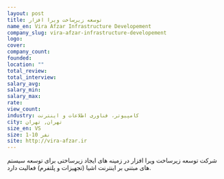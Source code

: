 ```yaml
---
layout: post
title: توسعه زیرساخت ویرا افزار
name_en: Vira Afzar Infrastructure Developement
company_slug: vira-afzar-infrastructure-developement
logo: 
cover: 
company_count:
founded:
location: ""
total_review: 
total_interview: 
salary_avg: 
salary_min: 
salary_max: 
rate: 
view_count: 
industry: کامپیوتر، فناوری اطلاعات و اینترنت
city: تهران, تهران
size_en: VS
size: 1-10 نفر
site: http://vira-afzar.ir
---
```


شرکت توسعه زیرساخت ویرا افزار در زمینه های ایجاد زیرساختی برای توسعه سیستم های مبتنی بر اینترنت اشیا (تجهیزات و پلتفرم) فعالیت دارد.
